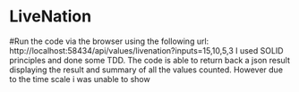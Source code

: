 # LiveNation
#Run the code via the browser using the following url:  http://localhost:58434/api/values/livenation?inputs=15,10,5,3
I used SOLID principles and done some TDD.
The code is able to return back a json result displaying the result and summary of all the values counted.
However due to the time scale i was unable to show 
